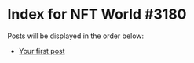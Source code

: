 # Index for NFT World #3180
Posts will be displayed in the order below:

- [Your first post](./001-first.md)

